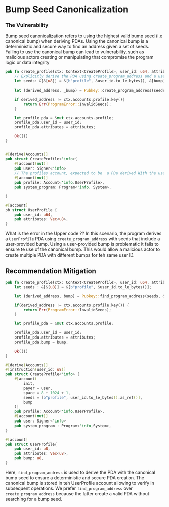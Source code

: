 # Bump Seed Canonicalization

### The Vulnerability

Bump seed canonicalization refers to using the highest valid bump seed (i.e canonical bump) when deriving PDAs. Using the canonical bump is a deterministic and secure way to find an address given a set of seeds. Failing to use the canonical bump can lead to vulnerability, such as malicious actors creating or manipulating that compromise the program logic or data integrity

```Rust 
pub fn create_profile(ctx: Context<CreateProfile>, user_id: u64, attributes: Vec<u8> , bump: u8) -> Result<()> {
    // Explicitly derive the PDA using create_program_address and a user-provider bump
    let seeds: &[&[u8]] = &[b"profile", &user_id.to_le_bytes(), &[bump]];

    let (derived_address, _bump) = Pubkey::create_program_address(seeds, &ctx.program_id)?;

    if derived_address != ctx.accounts.profile.key(){
        return Err(ProgramError::InvalidSeeds);
    }

    let profile_pda = &mut ctx.accounts.profile;
    profile_pda.user_id = user_id;
    profile_pda.attributes = attributes;

    Ok(())
}


#[derive(Accounts)]
pub struct CreateProfile<'info>{
    #[account(mut)]
    pub user: Signer<'info>
    // The profiles account, expected to be  a PDa derived With the user_id and a user-provide bump seed
    #[account(mut)]
    pub profile: Account<'info.UserProfile>,
    pub system_program: Program<'info, System>,

} 

#[account]
pb struct UserProfile {
    pub user_id: u64,
    pub attributes: Vec<u8>,
}
```

What is the error in the Upper code ?? 
In this scenario, the program derives a `UserProfile` PDA using `create_program_address` with seeds that include a user-provided bump. Using a user-provided bump is problematic it fails to ensure te use of the canonical bump. This would allow a malicious actor to create multiple PDA with different bumps for teh same user ID.


## Recommendation Mitigation

```Rust
pub fn create_profile(ctx: Context<CreateProfile>, user_id: u64, attributes: Vec<u8>) -> Result<()> {
    let seeds : &[&[u8]] = &[b"profile", &user_id.to_le_bytes()];

    let (derived_address, bump) = Pubkey::find_program_address(seeds, &ctx.program_id)?;

    if(derived_address != ctx.accounts.profile.key()) {
        return Err(ProgramError::InvalidSeeds);
    }

    let profile_pda = &mut ctx.accounts.profile;

    profile_pda.user_id = user_id;
    profile_pda.attributes = attributes;
    profile_pda.bump = bump;

    Ok(())
}

#[derive(Accounts)]
#[instruction(user_id: u8)]
pub struct CreateProfile<'info> {
    #[account(
        init,
        payer = user,
        space = 8 + 1024 + 1,
        seeds = [b"profile", user_id.to_le_bytes().as_ref()],
        bump
    )]
    pub profile: Account<'info,UserProfile>,
    #[account(mut)]
    pub user: Signer<'info>
    pub system_program : Program<'info,System>,
}

#[account]
pub struct UserProfile{
    pub user_id: u8,
    pub attributes: Vec<u8>,
    pub bump: u8,
}
```

Here, `find_program_address` is used to derive the PDA with the canonical bump seed to ensure a deterministic and secure PDA creation. The canonical bump is stored in teh UserProfile account allowing to verify in subsequent operations. We prefer `find_program_address` over `create_program_address` because the latter create a valid PDA without searching for a bump seed.